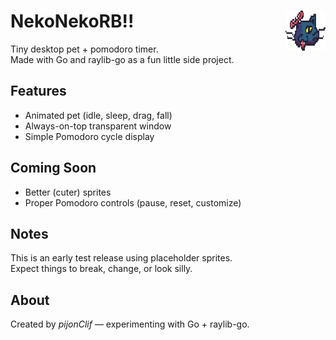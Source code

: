 # NekoNekoRB!! <img src="assets/haloCat.png" alt="NekoNekoRB Cat" align="right" width="64" height="64">

Tiny desktop pet + pomodoro timer.  
Made with Go and raylib-go as a fun little side project.  

## Features
- Animated pet (idle, sleep, drag, fall)  
- Always-on-top transparent window  
- Simple Pomodoro cycle display  


## Coming Soon
- Better (cuter) sprites  
- Proper Pomodoro controls (pause, reset, customize)  

## Notes
This is an early test release using placeholder sprites.  
Expect things to break, change, or look silly.  

## About
Created by *pijonClif* — experimenting with Go + raylib-go.  

